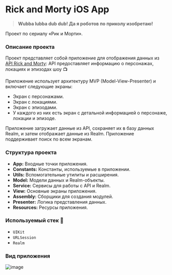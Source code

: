 # Rick and Morty iOS App

> **Wubba lubba dub dub! Да я роботов по приколу изобретаю!**

Проект по сериалу «Рик и Морти». 

### Описание проекта

Проект представляет собой приложение для отображения данных из [API Rick and Morty](https://rickandmortyapi.com/): API предоставляет информацию о персонажах, локациях и эпизодах шоу 📺

Приложение использует архитектуру MVP (Model-View-Presenter) и включает следующие экраны:
- Экран с персонажами.
- Экран с локациями.
- Экран с эпизодами.
- У каждого из них есть экран с детальной информацией о персонаже, локации и эпизоде.

Приложение загружает данные из API, сохраняет их в базу данных Realm, и затем отображает данные из Realm. Приложение поддерживает поиск по всем экранам.

### Структура проекта

- **App:** Входные точки приложения.
- **Constants:** Константы, используемые в приложении.
- **Utils:** Вспомогательные утилиты и расширения.
- **Model:** Модели данных и Realm-объекты.
- **Service:** Сервисы для работы с API и Realm.
- **View:** Основные экраны приложения.
- **Assembly:** Сборщики для создания модулей.
- **Presenter:** Логика представления данных.
- **Resources:** Ресурсы приложения.

### Используемый стек 🔨

- `UIKit`
- `URLSession`
- `Realm`

### Вид приложения 

![image]()
